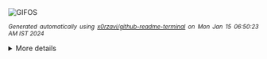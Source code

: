 <div align="justify">
<picture>
    <source media="(prefers-color-scheme: dark)" srcset="https://i.ibb.co/QJyPKGf/output-gif.gif">
    <source media="(prefers-color-scheme: light)" srcset="https://i.ibb.co/QJyPKGf/output-gif.gif">
    <img alt="GIFOS" src="https://i.ibb.co/QJyPKGf/output-gif.gif">
</picture>

<sub><i>Generated automatically using [x0rzavi/github-readme-terminal](https://github.com/x0rzavi/github-readme-terminal) on Mon Jan 15 06:50:23 AM IST 2024</i></sub>

<details>
<summary>More details</summary>

</details>
</div>

<!-- Image deletion URL: https://ibb.co/mRf9c7G/fdc29599923df5ef9e1a8a1c90689b6a -->